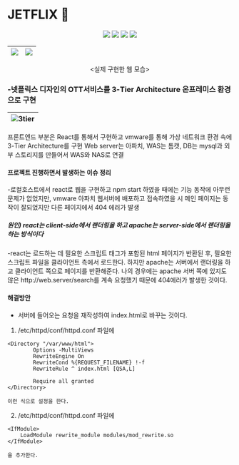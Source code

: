 # JETFLIX 🚀

<div align="center">
	<img src="https://img.shields.io/badge/react-61DAFB?style=flat&logo=react&logoColor=black">
	<img src="https://img.shields.io/badge/Apache-D22128?style=flat&logo=Apache&logoColor=white" />
	<img src="https://img.shields.io/badge/apache tomcat-F8DC75?style=flat&logo=apachetomcat&logoColor=white">
	<img src="https://img.shields.io/badge/mysql-4479A1?style=flat&logo=mysql&logoColor=white">
</div>

<div align="center">
	
| <img src="https://user-images.githubusercontent.com/62248291/230932015-60db8c4e-4fdd-40d0-8ed1-f1d03ad1f509.png"/> | <img src="https://user-images.githubusercontent.com/62248291/230932467-066f6fc9-ecff-4a68-a5b4-2650c2b1511b.png"/> |
| ------------- | ------------- |
	
</div>

<div align="center"><실제 구현한 웹 모습></div>


### -넷플릭스 디자인의 OTT서비스를 3-Tier Architecture 온프레미스 환경으로 구현

<div align="left">
	
| ![3tier](https://user-images.githubusercontent.com/62248291/230931256-054ff059-b542-4e66-9698-fbf687c24a57.png) |
| ------------- |

</div>
	
프론트엔드 부분은 React를 통해서 구현하고 vmware를 통해 가상 네트워크 환경 속에 3-Tier Architecture를 구현
Web server는 아파치, WAS는 톰캣, DB는 mysql과 외부 스토리지를 만들어서 WAS와 NAS로 연결
#### 프로젝트 진행하면서 발생하는 이슈 정리
-로컬호스트에서 react로 웹을 구현하고 npm start 하였을 때에는 기능 동작에 아무런 문제가 없었지만, vmware 아파치 웹서버에 배포하고 접속하였을 시 메인 페이지는 동작이 잘되었지만 다른 페이지에서 404 에러가 발생
##### 원인) react는 client-side에서 랜더링을 하고 apache는 server-side에서 랜더링을 하는 방식이다
-react는 로드하는 데 필요한 스크립트 태그가 포함된 html 페이지가 반환된 후, 필요한 스크립트 파일을 클라이언트 측에서 로드한다. 하지만 apache는 서버에서 랜더링을 하고 클라이언트 쪽으로 페이지를 반환해준다. 나의 경우에는 apache 서버 쪽에 있지도 않은 http://<hi1><hi2>web.server/search를 계속 요청했기 때문에 404에러가 발생한 것이다.
#### 해결방안
- 서버에 들어오는 요청을 재작성하여 index.html로 바꾸는 것이다.
1. /etc/httpd/conf/httpd.conf 파일에
```
<Directory "/var/www/html">
    	Options -MultiViews
    	RewriteEngine On
    	RewriteCond %{REQUEST_FILENAME} !-f
    	RewriteRule ^ index.html [QSA,L]

    	Require all granted
</Directory> 
```
	이런 식으로 설정을 한다.

2. /etc/httpd/conf/httpd.conf 파일에
```
<IfModule>
	LoadModule rewrite_module modules/mod_rewrite.so
</IfModule>
```
	을 추가한다.

